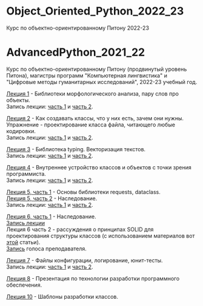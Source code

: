 # Object_Oriented_Python_2022_23
Курс по объектно-ориентированному Питону 2022-23
# AdvancedPython_2021_22
Курс по объектно-ориентированному Питону (продвинутый уровень Питона), магистры программ "Компьютерная лингвистика" и "Цифровые методы гуманитарных исследований", 2022-23 учебный год.

[Лекция 1](https://github.com/klyshinsky/Object_Oriented_Python_2022_23/blob/main/lecture_20220903.ipynb) - Библиотеки морфологического анализа, пару слов про объекты.  
Запись лекции: [часть 1](https://youtu.be/AMm75WnEFmU) и [часть 2](https://youtu.be/K9XW9xCoj1I).

[Лекция 2](https://github.com/klyshinsky/Object_Oriented_Python_2022_23/blob/main/lecture_20220903.ipynb) - Как создавать классы, что у них есть, зачем они нужны. Упражнение - проектирование класса файла, читающего любые кодировки.  
Запись лекции: [часть 1](https://youtu.be/A1Q0P_TJptk) и [часть 2](https://youtu.be/5QZ9M4ZfqSU).

[Лекция 3](https://github.com/klyshinsky/Object_Oriented_Python_2022_23/blob/main/lecture_20220917.ipynb) - Библиотека typing. Векторизация текстов.  
Запись лекции: [часть 1](https://youtu.be/T2Phk3OwO20) и [часть 2](https://youtu.be/3KZb2hznKwI).

[Лекция 4](https://github.com/klyshinsky/Object_Oriented_Python_2022_23/blob/main/lecture_20220924_operators_decorators.ipynb) - Внутреннее устройство классов и объектов с точки зрения программиста.  
Запись лекции: [часть 1](https://youtu.be/ccUv_LyBQd8) и [часть 2](https://youtu.be/I9L4_NlxRdM).

[Лекция 5, часть 1](https://github.com/klyshinsky/Object_Oriented_Python_2022_23/blob/main/Lecture_20221008_requests_dataclass.ipynb) - Основы библиотеки requests, dataclass.  
[Лекция 5, часть 2](https://github.com/klyshinsky/Object_Oriented_Python_2022_23/blob/main/lecture_20221008_Inheritance.ipynb ) - Наследование.  
Запись лекции: [часть 1](https://youtu.be/5P1Hy49dx3M) и [часть 2](https://youtu.be/K49qur41flc).

[Лекция 6, часть 1](https://github.com/klyshinsky/Object_Oriented_Python_2022_23/blob/main/lecture_20221008_Inheritance.ipynb ) - Наследование.  
[Запись лекции](https://youtu.be/smEpJM-4Dqw)  
Лекция 6 часть 2 - рассуждения о принципах SOLID для проектирования структуры классов (с использованием материалов вот [этой](https://habr.com/ru/post/446816/) статьи).  
[Запись](https://youtu.be/mtuBCUfryiI) голоса преподавателя.

[Лекция 7](https://github.com/klyshinsky/Object_Oriented_Python_2022_23/blob/main/lecture_20221015_unittest.ipynb) - Файлы конфигурации, логирование, юнит-тесты.  
Запись лекции: [часть 1](https://youtu.be/AgvPv6F1UbM) и [часть 2](https://youtu.be/xKKAT41S2tw).

[Лекция 8](https://github.com/klyshinsky/Object_Oriented_Python_2022_23/blob/main/lecture_20221105_software_design.pdf) - Презентация по технологии разработки программного обеспечения.  


[Лекция 10](https://github.com/klyshinsky/Object_Oriented_Python_2022_23/blob/main/lecture_20221126_design_patterns.ipynb) - Шаблоны разработки классов.  
